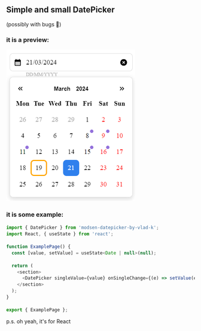 ## Simple and small DatePicker
(possibly with bugs 🐞)

### it is a preview:
![DatePicker](https://github.com/qrvck/modsen-datepicker/raw/develop/preview.png)

### it is some example:

```javascript
import { DatePicker } from 'modsen-datepicker-by-vlad-k';
import React, { useState } from 'react';

function ExamplePage() {
  const [value, setValue] = useState<Date | null>(null);

  return (
    <section>
      <DatePicker singleValue={value} onSingleChange={(e) => setValue(e)} />
    </section>
  );
}

export { ExamplePage };
```

p.s. oh yeah, it's for React